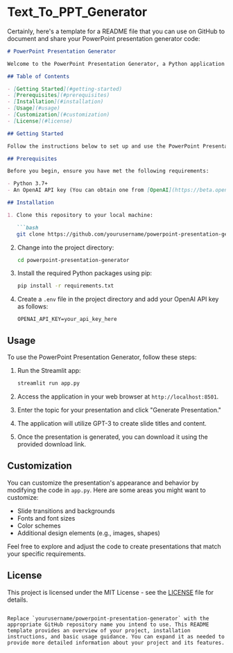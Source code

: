 # Text_To_PPT_Generator
Certainly, here's a template for a README file that you can use on GitHub to document and share your PowerPoint presentation generator code:

```markdown
# PowerPoint Presentation Generator

Welcome to the PowerPoint Presentation Generator, a Python application that utilizes OpenAI's GPT-3 to create visually appealing PowerPoint presentations. This tool automates the process of generating presentation slides on a given topic, making it easy to create engaging presentations in a matter of minutes.

## Table of Contents

- [Getting Started](#getting-started)
- [Prerequisites](#prerequisites)
- [Installation](#installation)
- [Usage](#usage)
- [Customization](#customization)
- [License](#license)

## Getting Started

Follow the instructions below to set up and use the PowerPoint Presentation Generator on your local machine or deploy it to a web application using Streamlit.

## Prerequisites

Before you begin, ensure you have met the following requirements:

- Python 3.7+
- An OpenAI API key (You can obtain one from [OpenAI](https://beta.openai.com/signup/))

## Installation

1. Clone this repository to your local machine:

   ```bash
   git clone https://github.com/yourusername/powerpoint-presentation-generator.git
   ```

2. Change into the project directory:

   ```bash
   cd powerpoint-presentation-generator
   ```

3. Install the required Python packages using pip:

   ```bash
   pip install -r requirements.txt
   ```

4. Create a `.env` file in the project directory and add your OpenAI API key as follows:

   ```env
   OPENAI_API_KEY=your_api_key_here
   ```

## Usage

To use the PowerPoint Presentation Generator, follow these steps:

1. Run the Streamlit app:

   ```bash
   streamlit run app.py
   ```

2. Access the application in your web browser at `http://localhost:8501`.

3. Enter the topic for your presentation and click "Generate Presentation."

4. The application will utilize GPT-3 to create slide titles and content.

5. Once the presentation is generated, you can download it using the provided download link.

## Customization

You can customize the presentation's appearance and behavior by modifying the code in `app.py`. Here are some areas you might want to customize:

- Slide transitions and backgrounds
- Fonts and font sizes
- Color schemes
- Additional design elements (e.g., images, shapes)

Feel free to explore and adjust the code to create presentations that match your specific requirements.

## License

This project is licensed under the MIT License - see the [LICENSE](LICENSE) file for details.
```

Replace `yourusername/powerpoint-presentation-generator` with the appropriate GitHub repository name you intend to use. This README template provides an overview of your project, installation instructions, and basic usage guidance. You can expand it as needed to provide more detailed information about your project and its features.

